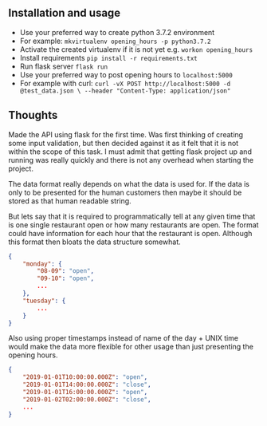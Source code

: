 ## Installation and usage
- Use your preferred way to create python 3.7.2 environment
- For example: `mkvirtualenv opening_hours -p python3.7.2`
- Activate the created virtualenv if it is not yet e.g. `workon opening_hours`
- Install requirements `pip install -r requirements.txt`
- Run flask server `flask run`
- Use your preferred way to post opening hours to `localhost:5000`
- For example with curl: `curl -vX POST http://localhost:5000 -d @test_data.json \
--header "Content-Type: application/json"`


## Thoughts

Made the API using flask for the first time. Was first thinking of creating some input validation, but then decided against it as it felt that it is not within the scope of this task. I must admit that getting flask project up and running was really quickly and there is not any overhead when starting the project.

The data format really depends on what the data is used for.
If the data is only to be presented for the human customers then maybe it should be stored as that human readable string.

But lets say that it is required to programmatically tell at any given time that is one single restaurant open or how many restaurants are open. The format could have information for each hour that the restaurant is open. Although this format then bloats the data structure somewhat.

```json
{
    "monday": {
        "08-09": "open",
        "09-10": "open",
        ...
    },
    "tuesday": {
        ...
    }
}
```

Also using proper timestamps instead of name of the day + UNIX time would make the data more flexible for other usage than just presenting the opening hours.

```json
{
    "2019-01-01T10:00:00.000Z": "open",
    "2019-01-01T14:00:00.000Z": "close",
    "2019-01-01T16:00:00.000Z": "open",
    "2019-01-02T02:00:00.000Z": "close",
    ...
}
```

